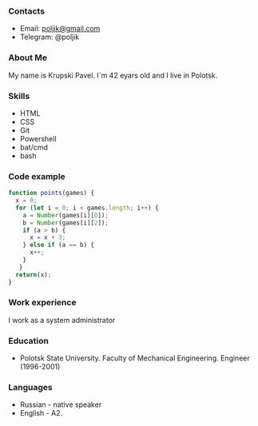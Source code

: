 ### Contacts
* Email: poljik@gmail.com
* Telegram: @poljik
### About Me
My name is Krupski Pavel. I`m 42 eyars old and I live in Polotsk.
### Skills
* HTML
* CSS
* Git
* Powershell
* bat/cmd
* bash
### Code example
```js
function points(games) {
  x = 0;
  for (let i = 0; i < games.length; i++) {
    a = Number(games[i][0]);
    b = Number(games[i][2]);
    if (a > b) {
      x = x + 3;
    } else if (a == b) {
      x++;
    }
   }
  return(x);
}
```
### Work experience
I work as a system administrator
### Education
* Polotsk State University. Faculty of Mechanical Engineering. Engineer (1996-2001)
### Languages
* Russian - native speaker
* English - A2.